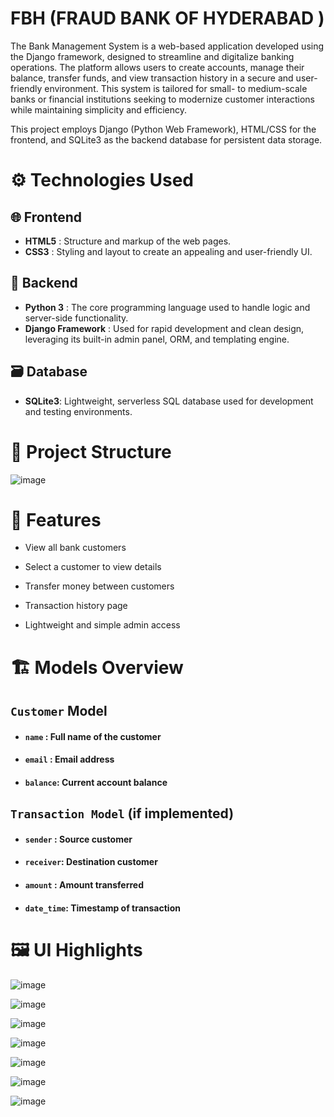 # FBH (FRAUD BANK OF HYDERABAD )

The Bank Management System is a web-based application developed using the Django framework, designed to streamline and digitalize banking operations. The platform allows users to create accounts, manage their balance, transfer funds, and view transaction history in a secure and user-friendly environment. This system is tailored for small- to medium-scale banks or financial institutions seeking to modernize customer interactions while maintaining simplicity and efficiency.

This project employs Django (Python Web Framework), HTML/CSS for the frontend, and SQLite3 as the backend database for persistent data storage.

# ⚙️ Technologies Used
## 🌐 Frontend
 *  **HTML5** : Structure and markup of the web pages.
 *  **CSS3**  : Styling and layout to create an appealing and user-friendly UI.
## 🐍 Backend
  * **Python 3** : The core programming language used to handle logic and server-side functionality.
  * **Django Framework** : Used for rapid development and clean design, leveraging its built-in admin panel, ORM, and templating engine.

## 🗃️ Database
 * **SQLite3**: Lightweight, serverless SQL database used for development and testing environments.

# 📁 Project Structure
![image](https://github.com/user-attachments/assets/8ccfff18-29bd-4b89-8c2d-319ff0104b15)


# 🔧 Features
 * View all bank customers

 * Select a customer to view details

 * Transfer money between customers

 * Transaction history page

 * Lightweight and simple admin access

# 🏗️ Models Overview
 ## ```Customer``` Model
  * #### ```name```  : Full name of the customer
  * #### ```email``` : Email address
  * #### ```balance```: Current account balance

## ```Transaction Model``` (if implemented)
 * #### ```sender``` : Source customer
 * #### ```receiver```: Destination customer
 * #### ```amount``` : Amount transferred
 * #### ```date_time```: Timestamp of transaction


# 🖼️ UI Highlights
 ![image](https://github.com/user-attachments/assets/5e3b50ed-d566-4a76-8899-d0c57e39cfa4)
 
 ![image](https://github.com/user-attachments/assets/ab5baf80-d8ca-4049-9d25-09878c05522a)

 ![image](https://github.com/user-attachments/assets/5d23ad19-1fd2-46c6-8729-d4203a6a6ab0)

 ![image](https://github.com/user-attachments/assets/3a300705-d896-4832-9d40-b45ce9a98a6b)

 ![image](https://github.com/user-attachments/assets/3f853dce-47c1-4e09-b574-81705decba11)

 ![image](https://github.com/user-attachments/assets/da090558-1e36-4fb6-992b-91ab16de9166)

 ![image](https://github.com/user-attachments/assets/c6690ab8-e621-4f53-86fc-f09929c5d933)










